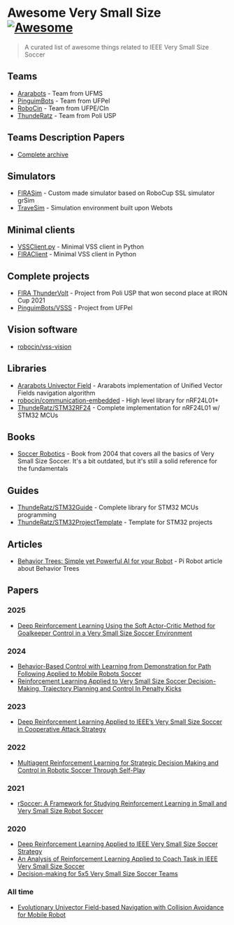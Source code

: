 # Awesome Very Small Size [![Awesome](https://cdn.rawgit.com/sindresorhus/awesome/d7305f38d29fed78fa85652e3a63e154dd8e8829/media/badge.svg)](https://github.com/sindresorhus/awesome)

> A curated list of awesome things related to IEEE Very Small Size Soccer

## Teams

- [Ararabots](https://github.com/Ararabots-UFMS) - Team from UFMS
- [PinguimBots](https://github.com/PinguimBots) - Team from UFPel
- [RoboCin](https://github.com/robocin) - Team from UFPE/CIn
- [ThundeRatz](https://github.com/ThundeRatz/) - Team from Poli USP

## Teams Description Papers

- [Complete archive](https://github.com/futebol-mini/papers)

## Simulators

- [FIRASim](https://github.com/futebol-mini/FIRASim) - Custom made simulator based on RoboCup SSL simulator grSim
- [TraveSim](https://github.com/futebol-mini/travesim) - Simulation environment built upon Webots

## Minimal clients

- [VSSClient.py](https://github.com/futebol-mini/VSSClient.py) - Minimal VSS client in Python
- [FIRAClient](https://github.com/futebol-mini/FIRAClient) - Minimal VSS client in Python

## Complete projects

- [FIRA ThunderVolt](https://github.com/ThundeRatz/fira_thundervolt) - Project from Poli USP that won second place at IRON Cup 2021
- [PinguimBots/VSSS](https://github.com/PinguimBots/VSSS) - Project from UFPel

## Vision software

- [robocin/vss-vision](https://github.com/robocin/vss-vision)

## Libraries

- [Ararabots Univector Field](https://github.com/juancclcarvalho/univector-field) - Ararabots implementation of Unified Vector Fields navigation algorithm
- [robocin/communication-embedded](https://github.com/robocin/communication-embedded) - High level library for nRF24L01+
- [ThundeRatz/STM32RF24](https://github.com/ThundeRatz/STM32RF24) - Complete implementation for nRF24L01 w/ STM32 MCUs

## Books

- [Soccer Robotics](https://link.springer.com/book/10.1007/b95999) - Book from 2004 that covers all the basics of Very Small Size Soccer. It's a bit outdated, but it's still a solid reference for the fundamentals

## Guides

- [ThundeRatz/STM32Guide](https://github.com/ThundeRatz/STM32Guide) - Complete library for STM32 MCUs programming
- [ThundeRatz/STM32ProjectTemplate](https://github.com/ThundeRatz/STM32ProjectTemplate/) - Template for STM32 projects

## Articles

- [Behavior Trees: Simple yet Powerful AI for your Robot](https://pirobot.org/blog/0030/) - Pi Robot article about Behavior Trees

## Papers

### 2025

- [Deep Reinforcement Learning Using the Soft Actor-Critic Method for Goalkeeper Control in a Very Small Size Soccer Environment](https://ieeexplore.ieee.org/document/11066145)

### 2024

- [Behavior-Based Control with Learning from Demonstration for Path Following Applied to Mobile Robots Soccer](https://ieeexplore.ieee.org/document/10786392)
- [Reinforcement Learning Applied to Very Small Size Soccer Decision-Making, Trajectory Planning and Control In Penalty Kicks](https://ieeexplore.ieee.org/document/10837743)

### 2023 

- [Deep Reinforcement Learning Applied to IEEE’s Very Small Size Soccer in Cooperative Attack Strategy](https://ieeexplore.ieee.org/document/10332923)

### 2022

- [Multiagent Reinforcement Learning for Strategic Decision Making and Control in Robotic Soccer Through Self-Play](https://ieeexplore.ieee.org/document/9817118)

### 2021

- [rSoccer: A Framework for Studying Reinforcement Learning in Small and Very Small Size Robot Soccer](https://arxiv.org/abs/2106.12895)

### 2020

- [Deep Reinforcement Learning Applied to IEEE Very Small Size Soccer Strategy](https://ieeexplore.ieee.org/document/9306954)
- [An Analysis of Reinforcement Learning Applied to Coach Task in IEEE Very Small Size Soccer](https://ieeexplore.ieee.org/document/9307069)
- [Decision-making for 5x5 Very Small Size Soccer Teams](https://ieeexplore.ieee.org/document/9307041)

### All time

- [Evolutionary Univector Field-based Navigation with Collision Avoidance for Mobile Robot](https://www.semanticscholar.org/paper/Evolutionary-Univector-Field-based-Navigation-with-Lim-Choi/2a9c19f306bc82a8ac22ee285f3a213e27c1e968?p2df)
